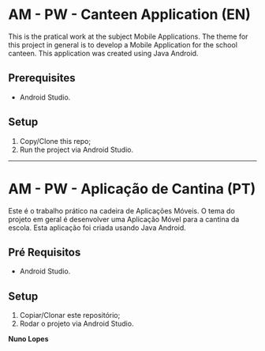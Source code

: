 # AM - PW - Canteen Application (EN)

This is the pratical work at the subject Mobile Applications. The theme for this project in general is to develop a Mobile Application for the school canteen. This application was created using Java Android.

## Prerequisites

* Android Studio.

## Setup

1. Copy/Clone this repo;
2. Run the project via Android Studio.

-----

# AM - PW - Aplicação de Cantina (PT)

Este é o trabalho prático na cadeira de Aplicações Móveis. O tema do projeto em geral é desenvolver uma Aplicação Móvel para a cantina da escola. Esta aplicação foi criada usando Java Android.

## Pré Requisitos

* Android Studio.

## Setup

1. Copiar/Clonar este repositório;
2. Rodar o projeto via Android Studio.

**Nuno Lopes**
